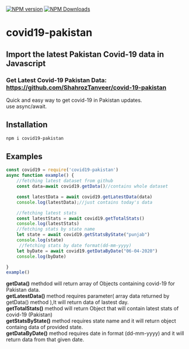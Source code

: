 
[![NPM version](https://img.shields.io/npm/v/covid19-pakistan)](https://www.npmjs.com/package/covid19-pakistan)
[![NPM Downloads](https://img.shields.io/npm/dt/covid19-pakistan.svg)](https://www.npmjs.com/covid19-pakistan)

# covid19-pakistan
## Import the latest Pakistan Covid-19 data in Javascript
### Get Latest Covid-19 Pakistan Data: https://github.com/ShahrozTanveer/covid-19-pakistan
Quick and easy way to get covid-19 in Pakistan updates.\
use async/await. 
## Installation
```sh
npm i covid19-pakistan
```

## Examples
```javascript
const covid19 = require('covid19-pakistan')
async function example() {
    //fetching latest dataset from github
    const data=await covid19.getData()//contains whole dataset

    const latestData = await covid19.getLatestData(data)
    console.log(latestData);//just contains today's data

    //fetching latest stats 
    const latestStats = await covid19.getTotalStats()
    console.log(latestStats)
    //fetching stats by state name
    let state = await covid19.getStatsByState("punjab")
    console.log(state)
     //fetching stats by date format(dd-mm-yyyy)
    let byDate = await covid19.getDataByDate("06-04-2020")
    console.log(byDate)

}
example()
```
**getData()** methdod will return array of Objects containing covid-19 for Pakistan data.\
**getLatestData()** method requires parameter( array data returned by getData() method ),It will return data of lastest day.\
**getTotalStats()** method will return Object that will contain latest stats of covid-19 (Pakistan)\
**getStatsByState()** method requires state name and it will return object containg data of provided state.\
**getDataByDate()** method requires date in format (dd-mm-yyyy) and it will return data from that given date.
